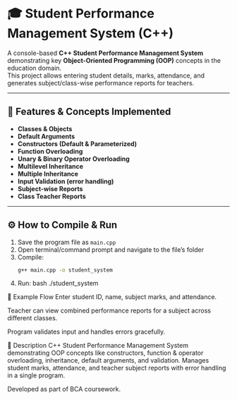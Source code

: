 # 🎓 Student Performance Management System (C++)

A console-based **C++ Student Performance Management System** demonstrating key **Object-Oriented Programming (OOP)** concepts in the education domain.  
This project allows entering student details, marks, attendance, and generates subject/class-wise performance reports for teachers.  

---

## 📌 Features & Concepts Implemented
- **Classes & Objects**
- **Default Arguments**
- **Constructors (Default & Parameterized)**
- **Function Overloading**
- **Unary & Binary Operator Overloading**
- **Multilevel Inheritance**
- **Multiple Inheritance**
- **Input Validation (error handling)**
- **Subject-wise Reports**
- **Class Teacher Reports**

---

## ⚙️ How to Compile & Run
1. Save the program file as `main.cpp`
2. Open terminal/command prompt and navigate to the file’s folder  
3. Compile:
   ```bash
   g++ main.cpp -o student_system
4. Run:
   bash
       ./student_system


📝 Example Flow
Enter student ID, name, subject marks, and attendance.

Teacher can view combined performance reports for a subject across different classes.

Program validates input and handles errors gracefully.

📖 Description
C++ Student Performance Management System demonstrating OOP concepts like constructors, function & operator overloading, inheritance, default arguments, and validation. Manages student marks, attendance, and teacher subject reports with error handling in a single program.



Developed as part of BCA coursework.



